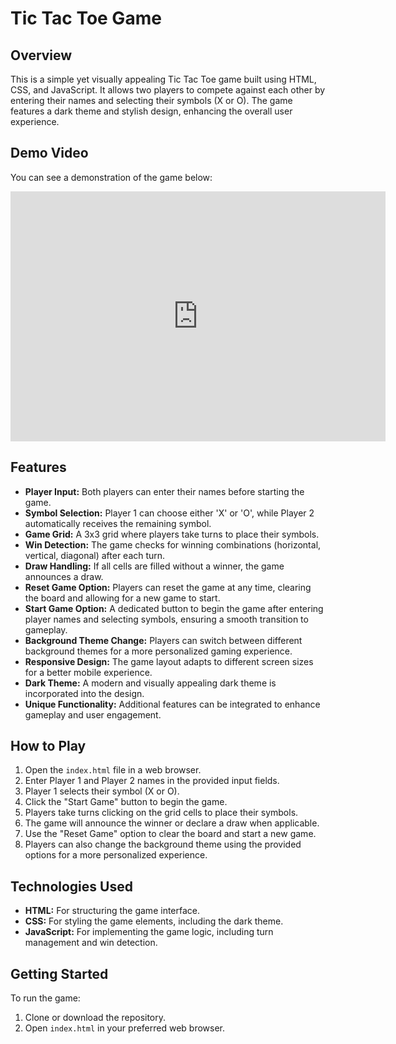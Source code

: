 # Tic Tac Toe Game

## Overview
This is a simple yet visually appealing Tic Tac Toe game built using HTML, CSS, and JavaScript. It allows two players to compete against each other by entering their names and selecting their symbols (X or O). The game features a dark theme and stylish design, enhancing the overall user experience.

## Demo Video
You can see a demonstration of the game below:

<iframe width="600" height="400" src="https://drive.google.com/file/d/1QcuAAeREbD2tPUC_0y5jZ6ZuvvAc_dzV/preview?usp=drive_link" frameborder="0" allow="accelerometer; autoplay; clipboard-write; encrypted-media; gyroscope; picture-in-picture" allowfullscreen></iframe>

## Features
- **Player Input:** Both players can enter their names before starting the game.
- **Symbol Selection:** Player 1 can choose either 'X' or 'O', while Player 2 automatically receives the remaining symbol.
- **Game Grid:** A 3x3 grid where players take turns to place their symbols.
- **Win Detection:** The game checks for winning combinations (horizontal, vertical, diagonal) after each turn.
- **Draw Handling:** If all cells are filled without a winner, the game announces a draw.
- **Reset Game Option:** Players can reset the game at any time, clearing the board and allowing for a new game to start.
- **Start Game Option:** A dedicated button to begin the game after entering player names and selecting symbols, ensuring a smooth transition to gameplay.
- **Background Theme Change:** Players can switch between different background themes for a more personalized gaming experience.
- **Responsive Design:** The game layout adapts to different screen sizes for a better mobile experience.
- **Dark Theme:** A modern and visually appealing dark theme is incorporated into the design.
- **Unique Functionality:** Additional features can be integrated to enhance gameplay and user engagement.

## How to Play
1. Open the `index.html` file in a web browser.
2. Enter Player 1 and Player 2 names in the provided input fields.
3. Player 1 selects their symbol (X or O).
4. Click the "Start Game" button to begin the game.
5. Players take turns clicking on the grid cells to place their symbols.
6. The game will announce the winner or declare a draw when applicable.
7. Use the "Reset Game" option to clear the board and start a new game.
8. Players can also change the background theme using the provided options for a more personalized experience.

## Technologies Used
- **HTML:** For structuring the game interface.
- **CSS:** For styling the game elements, including the dark theme.
- **JavaScript:** For implementing the game logic, including turn management and win detection.

## Getting Started
To run the game:
1. Clone or download the repository.
2. Open `index.html` in your preferred web browser.




